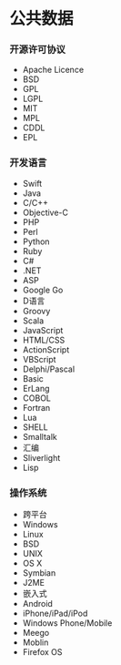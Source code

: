 # 公共数据


### 开源许可协议

- Apache Licence
- BSD
- GPL
- LGPL
- MIT
- MPL
- CDDL
- EPL


### 开发语言

- Swift
- Java
- C/C++
- Objective-C
- PHP
- Perl
- Python
- Ruby
- C#
- .NET
- ASP
- Google Go
- D语言
- Groovy
- Scala
- JavaScript
- HTML/CSS
- ActionScript
- VBScript
- Delphi/Pascal
- Basic
- ErLang
- COBOL
- Fortran
- Lua
- SHELL
- Smalltalk
- 汇编
- Sliverlight
- Lisp


### 操作系统

- 跨平台
- Windows
- Linux
- BSD
- UNIX
- OS X
- Symbian
- J2ME
- 嵌入式
- Android
- iPhone/iPad/iPod
- Windows Phone/Mobile
- Meego
- Moblin
- Firefox OS




